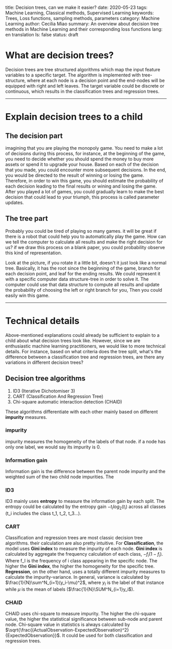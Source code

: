 title: Decision trees, can we make it easier?
date:	2020-05-23
tags: Machine Learning, Classical methods, Supervised Learning
keywords: Trees, Loss functions, sampling methods, parameters
category: Machine Learning
author: Cecilia Miao
summary: An overview about decision tree methods in Machine Learning and their corresponding loss functions
lang: en
translation	Is: false
status: draft
# What are decision trees?

Decision trees are tree structured algorithms which map the input feature variables to a specific target. The algorithm is implemented with tree-structure, where at each node is a decision point and the end-nodes will be equipped with right and left leaves. The target variable could be discrete or continuous, which results in the classification trees and regression trees.
___
# Explain decision trees to a child
## The decision part
imagining that you are playing the monopoly game. You need to make a lot of decisions during this process, for instance, at the beginning of the game, you need to decide whether you should spend the money to buy more assets or spend it to upgrade your house. Based on each of the decision that you made, you could encounter more subsequent decisions. In the end, you would be directed to the result of winning or losing the game.
Therefore, in order to win this game, you should estimate the probability of each decision leading to the final results or wining and losing the game. After you played a lot of games, you could gradually learn to make the best decision that could lead to your triumph, this process is called parameter updates.

## The tree part
Probably you could be tired of playing so many games. it will be great if there is a robot that could help you to automatically play the game. How can we tell the computer to calculate all results and make the right decision for us? if we draw this process on a blank paper, you could probability observe this kind of representation.

Look at the picture, if you rotate it a little bit, doesn't it just look like a normal tree. Basically, it has the root since the beginning of the game, branch for each decision point, and leaf for the ending results. We could represent it with a specific computer data structure-tree in order to solve it. The computer could use that data structure to compute all results and update the probability of choosing the left or right branch for you, Then you could easily win this game.
___
# Technical details

Above-mentioned explanations could already be sufficient to explain to a child about what decision trees look like. However, since we are enthusiastic machine learning practitioners, we would like to more technical details. For instance, based on what criteria does the tree split, what's the difference between a classification tree and regression trees, are there any variations in different decision trees?

## Decision tree algorithms
1. ID3 (Iterative Dichotomiser 3)
2. CART (Classification And Regression Tree)
3. Chi-square automatic interaction detection (CHAID)

These algorithms differentiate with each other mainly based on different __impurity__ measures. 
### impurity
impurity measures the homogeneity of the labels of that node. if a node has only one label, we would say its impurity is 0.
### Information gain
Information gain is the difference between the parent node impurity and the weighted sum of the two child node impurities. The
### ID3
ID3 mainly uses **entropy** to measure the information gain by each split. The entropy could be calculated by the entropy gain $-t_ilog_2(t_i)$ across all classes (t_i includes the class t_1, t_2, t_3...).
### CART 
Classification and regression trees are most classic decision tree algorithms. their calculation are also pretty intuitive. For **Classification**, the model uses **Gini index** to measure the impurity of each node. **Gini index** is calculated by aggregate the frequency calculation of each class, $-f_i(1-f_i)$. Where f_I is the frequency of i class appearing in the specific node. The higher the  **Gini index**, the higher the homogeneity  for the specific tree.
**Regression**, on the other hand, uses a totally different impurity measures to calculate the impurity-variance. In general, variance is calculated by $\frac{1}{N}\sum^N_{i=1}(y_i-\mu)^2$, where $y_I$ is the label of that instance while $\mu$ is the mean of labels ($\frac{1}{N}\SUM^N_{i=1}y_i$).
### CHAID
CHAID uses chi-square to measure impurity. The higher the chi-square value, the higher the statistical significance between sub-node and parent node. Chi-square value in statistics is always calculated by $\sqrt{\frac{(ActualObservation-ExpectedObservation)^2}{ExpectedObservation}}$. It could be used for both classification and regression trees.